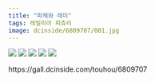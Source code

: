 ```yaml
---
title: "파체와 레미"
tags: 레밀리아 파츄리
image: dcinside/6809707/001.jpg
---
```

<img src="{{ site.nasurl }}/dcinside/6809707/001.jpg"/>
<img src="{{ site.nasurl }}/dcinside/6809707/002.jpg"/>
<img src="{{ site.nasurl }}/dcinside/6809707/003.jpg"/>
<img src="{{ site.nasurl }}/dcinside/6809707/004.jpg"/>
<img src="{{ site.nasurl }}/dcinside/6809707/005.jpg"/>
<br/>
<p id="refer">https://gall.dcinside.com/touhou/6809707</p>